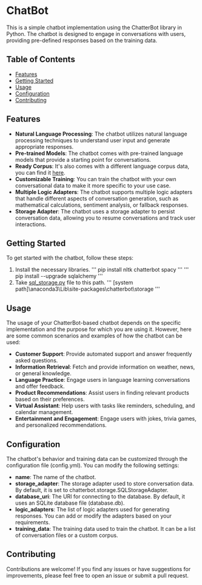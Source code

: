 # ChatBot

This is a simple chatbot implementation using the ChatterBot library in Python. The chatbot is designed to engage in conversations with users, providing pre-defined responses based on the training data.

## Table of Contents

- [Features](#features)
- [Getting Started](#getting-started)
- [Usage](#usage)
- [Configuration](#configuration)
- [Contributing](#contributing)

## Features

- **Natural Language Processing**: The chatbot utilizes natural language processing techniques to understand user input and generate appropriate responses.
- **Pre-trained Models**: The chatbot comes with pre-trained language models that provide a starting point for conversations.
- **Ready Corpus**: It's also comes with a different language corpus data, you can find it [here](https://github.com/gunthercox/chatterbot-corpus).
- **Customizable Training**: You can train the chatbot with your own conversational data to make it more specific to your use case.
- **Multiple Logic Adapters**: The chatbot supports multiple logic adapters that handle different aspects of conversation generation, such as mathematical calculations, sentiment analysis, or fallback responses.
- **Storage Adapter**: The chatbot uses a storage adapter to persist conversation data, allowing you to resume conversations and track user interactions.

## Getting Started

To get started with the chatbot, follow these steps:

1. Install the necessary libraries.
'''
pip install nltk chatterbot spacy
'''
'''
pip install --upgrade sqlalchemy
'''
2. Take [sql_storage.py](sql_storage.py) file to this path.
'''
[system path]\anaconda3\Lib\site-packages\chatterbot\storage
'''
## Usage

The usage of your ChatterBot-based chatbot depends on the specific implementation and the purpose for which you are using it. However, here are some common scenarios and examples of how the chatbot can be used:

- **Customer Support**: Provide automated support and answer frequently asked questions.
- **Information Retrieval**: Fetch and provide information on weather, news, or general knowledge.
- **Language Practice**: Engage users in language learning conversations and offer feedback.
- **Product Recommendations**: Assist users in finding relevant products based on their preferences.
- **Virtual Assistant**: Help users with tasks like reminders, scheduling, and calendar management.
- **Entertainment and Engagement**: Engage users with jokes, trivia games, and personalized recommendations.

## Configuration

The chatbot's behavior and training data can be customized through the configuration file (config.yml). You can modify the following settings:

- **name**: The name of the chatbot.
- **storage_adapter**: The storage adapter used to store conversation data. By default, it is set to chatterbot.storage.SQLStorageAdapter.
- **database_uri**: The URI for connecting to the database. By default, it uses an SQLite database file (database.db).
- **logic_adapters**: The list of logic adapters used for generating responses. You can add or modify the adapters based on your requirements.
- **training_data**: The training data used to train the chatbot. It can be a list of conversation files or a custom corpus.

## Contributing

Contributions are welcome! If you find any issues or have suggestions for improvements, please feel free to open an issue or submit a pull request.